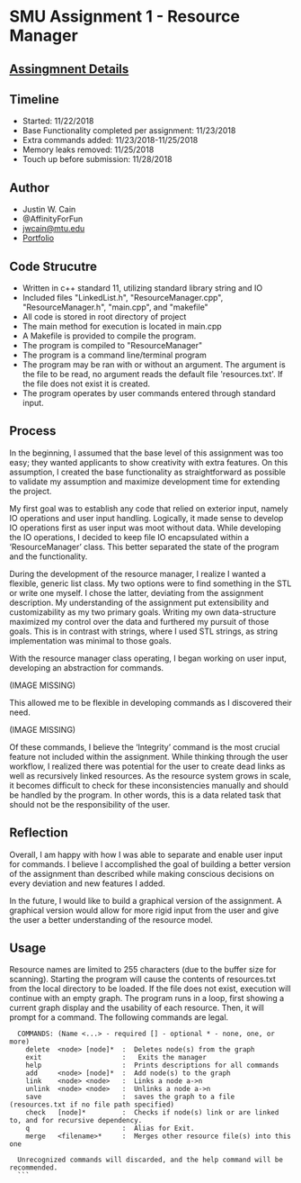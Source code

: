 # SMU Assignment 1 - Resource Manager
## [Assingmnent Details](https://www.smu.edu/Guildhall/Admissions/Portfolio-Requirements/Programming)
## Timeline
- Started: 11/22/2018
- Base Functionality completed per assignment: 11/23/2018
- Extra commands added: 11/23/2018-11/25/2018
- Memory leaks removed: 11/25/2018
- Touch up before submission: 11/28/2018

## Author
- Justin W. Cain 
- @AffinityForFun
- jwcain@mtu.edu
- [Portfolio](https://jwcain.github.io/Portfolio/)
  
## Code Strucutre
- Written in c++ standard 11, utilizing standard library string and IO
- Included files "LinkedList.h", "ResourceManager.cpp", "ResourceManager.h", "main.cpp", and "makefile"
- All code is stored in root directory of project
- The main method for execution is located in main.cpp
- A Makefile is provided to compile the program.
- The program is compiled to "ResourceManager"
- The program is a command line/terminal program
- The program may be ran with or without an argument. The argument is the file to be read, no argument reads the default file 'resources.txt'. If the file does not exist it is created.
- The program operates by user commands entered through standard input.
  
## Process
In the beginning, I assumed that the base level of this assignment was too easy; they wanted applicants to show creativity with extra features. On this assumption, I created the base functionality as straightforward as possible to validate my assumption and maximize development time for extending the project.

My first goal was to establish any code that relied on exterior input, namely IO operations and user input handling. Logically, it made sense to develop IO operations first as user input was moot without data. While developing the IO operations, I decided to keep file IO encapsulated within a ‘ResourceManager’ class. This better separated the state of the program and the functionality.

During the development of the resource manager, I realize I wanted a flexible, generic list class. My two options were to find something in the STL or write one myself. I chose the latter, deviating from the assignment description. My understanding of the assignment put extensibility and customizability as my two primary goals. Writing my own data-structure maximized my control over the data and furthered my pursuit of those goals.  This is in contrast with strings, where I used STL strings, as string implementation was minimal to those goals.

With the resource manager class operating, I began working on user input, developing an abstraction for commands. 

(IMAGE MISSING)

This allowed me to be flexible in developing commands as I discovered their need.

(IMAGE MISSING)

Of these commands, I believe the ‘Integrity’ command is the most crucial feature not included within the assignment. While thinking through the user workflow, I realized there was potential for the user to create dead links as well as recursively linked resources. As the resource system grows in scale, it becomes difficult to check for these inconsistencies manually and should be handled by the program. In other words, this is a data related task that should not be the responsibility of the user.

## Reflection
Overall, I am happy with how I was able to separate and enable user input for commands.  I believe I accomplished the goal of building a better version of the assignment than described while making conscious decisions on every deviation and new features I added.

In the future, I would like to build a graphical version of the assignment. A graphical version would allow for more rigid input from the user and give the user a better understanding of the resource model.
  
## Usage
  Resource names are limited to 255 characters (due to the buffer size for scanning).
  Starting the program will cause the contents of resources.txt from the local directory to be loaded.
  If the file does not exist, execution will continue with an empty graph.
  The program runs in a loop, first showing a current graph display and the usability of each resource.
  Then, it will prompt for a command.
  The following commands are legal.
  ```
    COMMANDS: (Name <...> - required [] - optional * - none, one, or more)
      delete  <node> [node]*  :  Deletes node(s) from the graph
      exit                    :   Exits the manager
      help                    :  Prints descriptions for all commands
      add     <node> [node]*  :  Add node(s) to the graph
      link    <node> <node>   :  Links a node a->n
      unlink  <node> <node>   :  Unlinks a node a->n
      save                    :  saves the graph to a file (resources.txt if no file path specified)
      check   [node]*         :  Checks if node(s) link or are linked to, and for recursive dependency.
      q                       :  Alias for Exit.
      merge   <filename>*     :  Merges other resource file(s) into this one
     
    Unrecognized commands will discarded, and the help command will be recommended.
    ```
